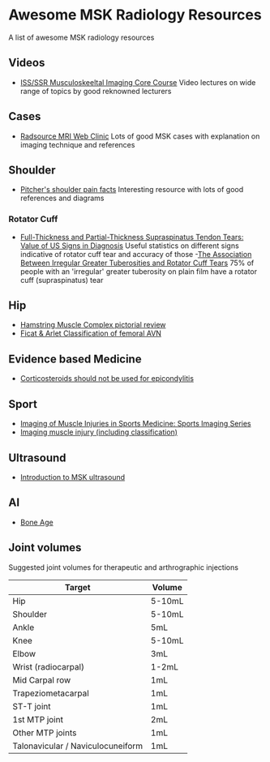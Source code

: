  
# Awesome MSK Radiology Resources
A list of awesome MSK radiology resources

## Videos
- [ISS/SSR Musculoskeeltal Imaging Core Course](https://radiologycorelectures.org/msk/) Video lectures on wide range of topics by good reknowned lecturers

## Cases
- [Radsource MRI Web Clinic](http://radsource.us/category/web-clinic/) Lots of good MSK cases with explanation on imaging technique and references

## Shoulder
- [Pitcher's shoulder pain facts](https://www.p2sportscare.com/shoulder-pain-pitching/) Interesting resource with lots of good references and diagrams

### Rotator Cuff
- [Full-Thickness and Partial-Thickness Supraspinatus Tendon Tears: Value of US Signs in Diagnosis](https://pubs.rsna.org/doi/10.1148/radiol.2301020418?url_ver=Z39.88-2003&rfr_id=ori:rid:crossref.org&rfr_dat=cr_pub%3dpubmed) Useful statistics on different signs indicative of rotator cuff tear and accuracy of those
-[The Association Between Irregular
Greater Tuberosities and Rotator
Cuff Tears](https://www.ajronline.org/doi/pdf/10.2214/ajr.171.1.9648794) 75% of people with an 'irregular' greater tuberosity on plain film have a rotator cuff (supraspinatus) tear

## Hip
- [Hamstring Muscle Complex pictorial review](https://pubs.rsna.org/doi/full/10.1148/rg.253045711#R10)
- [Ficat & Arlet Classification of femoral AVN](https://radiopaedia.org/articles/ficat-and-arlet-classification-of-avascular-necrosis-of-femoral-head?lang=gb)

## Evidence based Medicine
- [Corticosteroids should not be used for epicondylitis](https://jamanetwork.com/journals/jama/fullarticle/1568252)

## Sport
- [Imaging of Muscle Injuries in Sports Medicine: Sports Imaging Series](https://pubs.rsna.org/doi/full/10.1148/radiol.2017160267)
- [Imaging muscle injury (including classification)](https://radiologycorelectures.org/msk/iss105-oconnor/)

## Ultrasound
- [Introduction to MSK ultrasound](https://radiologycorelectures.org/msk/iss141-jacobson/)

## AI
- [Bone Age](https://16bit.ai/bone-age)

## Joint volumes

Suggested joint volumes for therapeutic and arthrographic injections

|    Target      |    Volume        |
|---             |---               |
| Hip            | 5-10mL           |
| Shoulder       | 5-10mL           |
| Ankle          | 5mL              |
| Knee           | 5-10mL           |
| Elbow          | 3mL              |
| Wrist (radiocarpal)| 1-2mL        |
| Mid Carpal row | 1mL              |
| Trapeziometacarpal | 1mL          |
| ST-T joint     | 1mL              |
| 1st MTP joint  | 2mL              |
| Other MTP joints | 1mL            |
| Talonavicular / Naviculocuneiform | 1mL |
